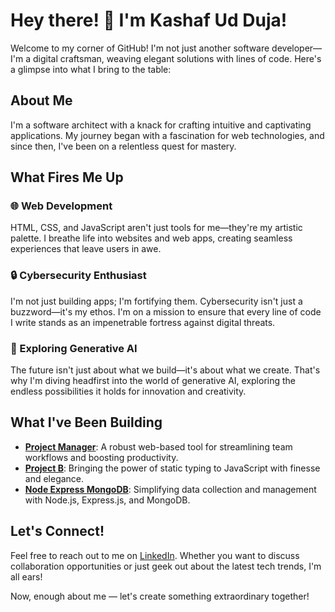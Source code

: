 # Hey there! 👋 I'm Kashaf Ud Duja!

Welcome to my corner of GitHub! I'm not just another software developer—I'm a digital craftsman, weaving elegant solutions with lines of code. Here's a glimpse into what I bring to the table:

## About Me
I'm a software architect with a knack for crafting intuitive and captivating applications. My journey began with a fascination for web technologies, and since then, I've been on a relentless quest for mastery.

## What Fires Me Up
### 🌐 Web Development
HTML, CSS, and JavaScript aren't just tools for me—they're my artistic palette. I breathe life into websites and web apps, creating seamless experiences that leave users in awe.

### 🔒 Cybersecurity Enthusiast
I'm not just building apps; I'm fortifying them. Cybersecurity isn't just a buzzword—it's my ethos. I'm on a mission to ensure that every line of code I write stands as an impenetrable fortress against digital threats.

### 🤖 Exploring Generative AI
The future isn't just about what we build—it's about what we create. That's why I'm diving headfirst into the world of generative AI, exploring the endless possibilities it holds for innovation and creativity.

## What I've Been Building
- **[Project Manager](https://github.com/Kashafuddujaa/project-manager)**: A robust web-based tool for streamlining team workflows and boosting productivity.
- **[Project B](https://github.com/Kashafuddujaa/Typescript)**: Bringing the power of static typing to JavaScript with finesse and elegance.
- **[Node Express MongoDB](https://github.com/Kashafuddujaa/node-express-mongodb)**: Simplifying data collection and management with Node.js, Express.js, and MongoDB.

## Let's Connect!
Feel free to reach out to me on [LinkedIn](https://www.linkedin.com/in/kashafudduja-ahmed-32b8b5236/). Whether you want to discuss collaboration opportunities or just geek out about the latest tech trends, I'm all ears!

Now, enough about me — let's create something extraordinary together!
